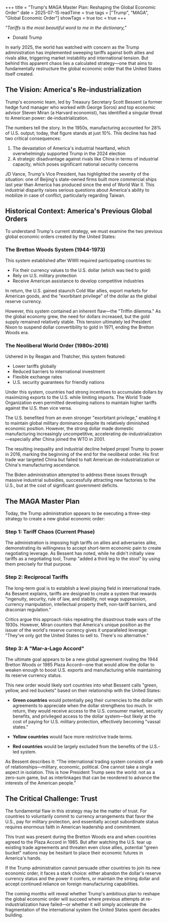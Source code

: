 +++
title = "Trump's MAGA Master Plan: Reshaping the Global Economic Order"
date = 2025-07-15
readTime = true
tags = ["Trump", "MAGA", "Global Economic Order"]
showTags = true
toc = true
+++

*"Tariffs is the most beautiful word to me in the dictionary,"* 
- Donald Trump 

In early 2025, the world has watched with concern as the Trump administration has implemented sweeping tariffs against both allies and rivals alike, triggering market instability and international tension. But behind this apparent chaos lies a calculated strategy—one that aims to fundamentally restructure the global economic order that the United States itself created.

## The Vision: America's Re-industrialization

Trump's economic team, led by Treasury Secretary Scott Bessent (a former hedge fund manager who worked with George Soros) and top economic advisor Steven Miran (a Harvard economist), has identified a singular threat to American power: de-industrialization.

The numbers tell the story. In the 1950s, manufacturing accounted for 28% of U.S. output; today, that figure stands at just 10%. This decline has had two critical consequences:

1. The devastation of America's industrial heartland, which overwhelmingly supported Trump in the 2024 election
2. A strategic disadvantage against rivals like China in terms of industrial capacity, which poses significant national security concerns

JD Vance, Trump's Vice President, has highlighted the severity of the situation: one of Beijing's state-owned firms built more commercial ships last year than America has produced since the end of World War II. This industrial disparity raises serious questions about America's ability to mobilize in case of conflict, particularly regarding Taiwan.

## Historical Context: America's Previous Global Orders

To understand Trump's current strategy, we must examine the two previous global economic orders created by the United States:

### The Bretton Woods System (1944-1973)

This system established after WWII required participating countries to:
- Fix their currency values to the U.S. dollar (which was tied to gold)
- Rely on U.S. military protection
- Receive American assistance to develop competitive industries

In return, the U.S. gained staunch Cold War allies, export markets for American goods, and the "exorbitant privilege" of the dollar as the global reserve currency.

However, this system contained an inherent flaw—the "Triffin dilemma." As the global economy grew, the need for dollars increased, but the gold supply remained relatively stable. This tension ultimately led President Nixon to suspend dollar convertibility to gold in 1971, ending the Bretton Woods era.

### The Neoliberal World Order (1980s-2016)

Ushered in by Reagan and Thatcher, this system featured:
- Lower tariffs globally
- Reduced barriers to international investment
- Flexible exchange rates
- U.S. security guarantees for friendly nations

Under this system, countries had strong incentives to accumulate dollars by maximizing exports to the U.S. while limiting imports. The World Trade Organization even permitted developing nations to maintain higher tariffs against the U.S. than vice versa.

The U.S. benefited from an even stronger "exorbitant privilege," enabling it to maintain global military dominance despite its relatively diminished economic position. However, the strong dollar made domestic manufacturing increasingly uncompetitive, accelerating de-industrialization—especially after China joined the WTO in 2001.

The resulting inequality and industrial decline helped propel Trump to power in 2016, marking the beginning of the end for the neoliberal order. His first trade war targeted China but failed to halt American de-industrialization or China's manufacturing ascendance.

The Biden administration attempted to address these issues through massive industrial subsidies, successfully attracting new factories to the U.S., but at the cost of significant government deficits.

## The MAGA Master Plan

Today, the Trump administration appears to be executing a three-step strategy to create a new global economic order:

### Step 1: Tariff Chaos (Current Phase)
The administration is imposing high tariffs on allies and adversaries alike, demonstrating its willingness to accept short-term economic pain to create negotiating leverage. As Bessent has noted, while he didn't initially view tariffs as a negotiating tool, Trump "added a third leg to the stool" by using them precisely for that purpose.

### Step 2: Reciprocal Tariffs
The long-term goal is to establish a level playing field in international trade. As Bessent explains, tariffs are designed to create a system that rewards "ingenuity, security, rule of law, and stability, not wage suppression, currency manipulation, intellectual property theft, non-tariff barriers, and draconian regulation."

Critics argue this approach risks repeating the disastrous trade wars of the 1930s. However, Miran counters that America's unique position as the issuer of the world's reserve currency gives it unparalleled leverage: "They've only got the United States to sell to. There's no alternative."

### Step 3: A "Mar-a-Lago Accord"
The ultimate goal appears to be a new global agreement rivaling the 1944 Bretton Woods or 1985 Plaza Accord—one that would allow the dollar to weaken enough to boost U.S. exports and manufacturing while maintaining its reserve currency status.

This new order would likely sort countries into what Bessent calls "green, yellow, and red buckets" based on their relationship with the United States:

- **Green countries** would potentially peg their currencies to the dollar with agreements to appreciate when the dollar strengthens too much. In return, they would receive access to the U.S. consumer market, security benefits, and privileged access to the dollar system—but likely at the cost of paying for U.S. military protection, effectively becoming "vassal states."

- **Yellow countries** would face more restrictive trade terms.

- **Red countries** would be largely excluded from the benefits of the U.S.-led system.

As Bessent describes it: "The international trading system consists of a web of relationships—military, economic, political. One cannot take a single aspect in isolation. This is how President Trump sees the world: not as a zero-sum game, but as interlinkages that can be reordered to advance the interests of the American people."

## The Critical Challenge: Trust

The fundamental flaw in this strategy may be the matter of trust. For countries to voluntarily commit to currency arrangements that favor the U.S., pay for military protection, and essentially accept subordinate status requires enormous faith in American leadership and commitment.

This trust was present during the Bretton Woods era and when countries agreed to the Plaza Accord in 1985. But after watching the U.S. tear up existing trade agreements and threaten even close allies, potential "green bucket" nations may be hesitant to place their economic futures in America's hands.

If the Trump administration cannot persuade other countries to join its new economic order, it faces a stark choice: either abandon the dollar's reserve currency status and the power it confers, or maintain the strong dollar and accept continued reliance on foreign manufacturing capabilities.

The coming months will reveal whether Trump's ambitious plan to reshape the global economic order will succeed where previous attempts at re-industrialization have failed—or whether it will simply accelerate the fragmentation of the international system the United States spent decades building.